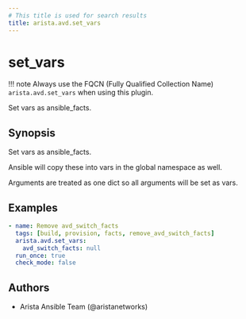 ```yaml
---
# This title is used for search results
title: arista.avd.set_vars
---
```

<!--
  ~ Copyright (c) 2023 Arista Networks, Inc.
  ~ Use of this source code is governed by the Apache License 2.0
  ~ that can be found in the LICENSE file.
  -->

# set_vars

!!! note
    Always use the FQCN (Fully Qualified Collection Name) `arista.avd.set_vars` when using this plugin.

Set vars as ansible\_facts.

## Synopsis

Set vars as ansible\_facts.

Ansible will copy these into vars in the global namespace as well.

Arguments are treated as one dict so all arguments will be set as vars.

## Examples

```yaml
- name: Remove avd_switch_facts
  tags: [build, provision, facts, remove_avd_switch_facts]
  arista.avd.set_vars:
    avd_switch_facts: null
  run_once: true
  check_mode: false
```

## Authors

- Arista Ansible Team (@aristanetworks)
